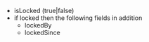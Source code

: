 * isLocked (true|false)
* if locked then the following fields in addition
    * lockedBy 
    * lockedSince